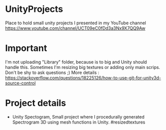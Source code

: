 # UnityProjects
Place to hold small unity projects I presented in my YouTube channel
https://www.youtube.com/channel/UCT09eC0fDd3a3Nx9X7QQ9Aw

# Important
I'm not uploading "Library" folder, because is to big and Unity should handle this. Sometimes I'm resizing big textures or adding only main scrips. 
Don't be shy to ask questions ;) More details : https://stackoverflow.com/questions/18225126/how-to-use-git-for-unity3d-source-control

# Project details
- Unity Spectogram, Small project where I procedurally generated Spectrogram 3D using mesh functions in Unity. 
#resizedtextures
